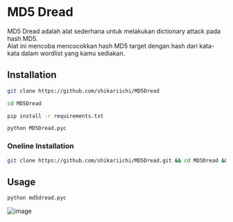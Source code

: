 # MD5 Dread
MD5 Dread adalah alat sederhana untuk melakukan dictionary attack pada hash MD5.  
Alat ini mencoba mencocokkan hash MD5 target dengan hash dari kata-kata dalam wordlist yang kamu sediakan.

## Installation
``` bash
git clone https://github.com/shikariichi/MD5Dread
```
``` bash
cd MD5Dread
```
``` bash
pip install -r requirements.txt
```
``` bash
python MD5Dread.pyc
```
### Oneline Installation
``` bash
git clone https://github.com/shikariichi/MD5Dread.git && cd MD5Dread && pip install -r requirements.txt && python md5dread.pyc
```

## Usage
``` bash
python md5dread.pyc
```
![image](https://github.com/user-attachments/assets/41a2033f-4647-472e-9539-9616cd16b5e1)
